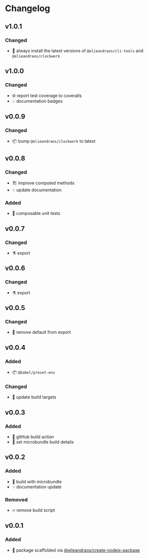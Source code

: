 # Changelog
## v1.0.1
### Changed
- :bookmark: always install the latest versions of `@elieandraos/cli-tools` and `@elieandraos/clockwork`

## v1.0.0
### Changed
- :globe_with_meridians: report test coverage to coveralls
- :bulb: documentation badges

## v0.0.9
### Changed
- :package: bump `@elieandraos/clockwork` to latest

## v0.0.8
### Changed
- :building_construction: improve computed methods
- :bulb: update documentation
### Added
- :test_tube: composable unit tests

## v0.0.7
### Changed
- :alembic: export
 
## v0.0.6
### Changed
- :alembic: export

## v0.0.5
### Changed
- :bug: remove default from export

## v0.0.4
### Added
- :package: `@babel/preset-env`
### Changed
- :hammer: update build targets

## v0.0.3
### Added
- :construction_worker: gitHub build action
- :hammer: set microbundle build details

## v0.0.2
### Added
- :green_heart: build with microbundle
- :bulb: documentation update

### Removed
- :fire: remove build script

## v0.0.1
### Added
- :tada: package scaffolded via [@elieandraos/create-nodejs-package](https://github.com/elieandraos/create-nodejs-package)
